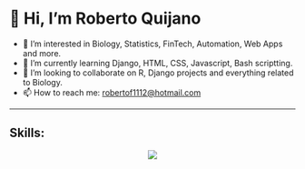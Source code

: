 # 👋 Hi, I’m Roberto Quijano
- 👀 I’m interested in Biology, Statistics, FinTech, Automation, Web Apps and more.
- 🌱 I’m currently learning Django, HTML, CSS, Javascript, Bash scriptting.
- 💞️ I’m looking to collaborate on R, Django  projects and everything related to Biology.
- 📫 How to reach me: robertof1112@hotmail.com

---
## Skills:
<p align="center">
  <a href="https://skillicons.dev">
    <img src="https://skillicons.dev/icons?i=git,azure,bash,html,css,python,latex,mysql,r,vscode,linux" />
  </a>
</p>
